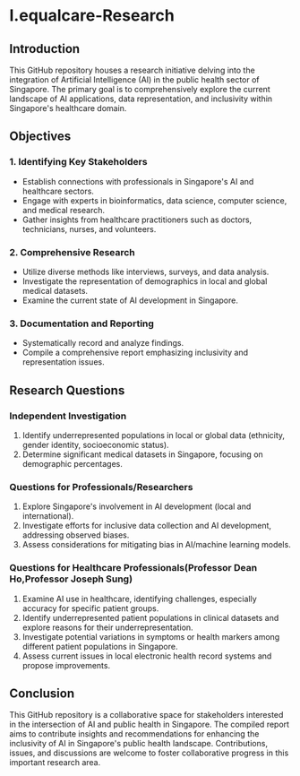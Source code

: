 # I.equalcare-Research

## Introduction
This GitHub repository houses a research initiative delving into the integration of Artificial Intelligence (AI) in the public health sector of Singapore. The primary goal is to comprehensively explore the current landscape of AI applications, data representation, and inclusivity within Singapore's healthcare domain.

## Objectives
### 1. Identifying Key Stakeholders
   - Establish connections with professionals in Singapore's AI and healthcare sectors.
   - Engage with experts in bioinformatics, data science, computer science, and medical research.
   - Gather insights from healthcare practitioners such as doctors, technicians, nurses, and volunteers.

### 2. Comprehensive Research
   - Utilize diverse methods like interviews, surveys, and data analysis.
   - Investigate the representation of demographics in local and global medical datasets.
   - Examine the current state of AI development in Singapore.

### 3. Documentation and Reporting
   - Systematically record and analyze findings.
   - Compile a comprehensive report emphasizing inclusivity and representation issues.

## Research Questions

### Independent Investigation
1. Identify underrepresented populations in local or global data (ethnicity, gender identity, socioeconomic status).
2. Determine significant medical datasets in Singapore, focusing on demographic percentages.

### Questions for Professionals/Researchers
1. Explore Singapore's involvement in AI development (local and international).
2. Investigate efforts for inclusive data collection and AI development, addressing observed biases.
3. Assess considerations for mitigating bias in AI/machine learning models.

### Questions for Healthcare Professionals(Professor Dean Ho,Professor Joseph Sung)
1. Examine AI use in healthcare, identifying challenges, especially accuracy for specific patient groups.
2. Identify underrepresented patient populations in clinical datasets and explore reasons for their underrepresentation.
3. Investigate potential variations in symptoms or health markers among different patient populations in Singapore.
4. Assess current issues in local electronic health record systems and propose improvements.

## Conclusion
This GitHub repository is a collaborative space for stakeholders interested in the intersection of AI and public health in Singapore. The compiled report aims to contribute insights and recommendations for enhancing the inclusivity of AI in Singapore's public health landscape. Contributions, issues, and discussions are welcome to foster collaborative progress in this important research area.
